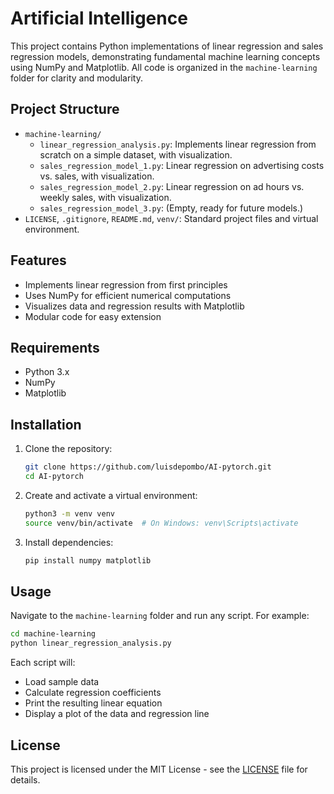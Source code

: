 # Artificial Intelligence

This project contains Python implementations of linear regression and sales regression models, demonstrating fundamental machine learning concepts using NumPy and Matplotlib. All code is organized in the `machine-learning` folder for clarity and modularity.

## Project Structure

- `machine-learning/`
  - `linear_regression_analysis.py`: Implements linear regression from scratch on a simple dataset, with visualization.
  - `sales_regression_model_1.py`: Linear regression on advertising costs vs. sales, with visualization.
  - `sales_regression_model_2.py`: Linear regression on ad hours vs. weekly sales, with visualization.
  - `sales_regression_model_3.py`: (Empty, ready for future models.)
- `LICENSE`, `.gitignore`, `README.md`, `venv/`: Standard project files and virtual environment.

## Features

- Implements linear regression from first principles
- Uses NumPy for efficient numerical computations
- Visualizes data and regression results with Matplotlib
- Modular code for easy extension

## Requirements

- Python 3.x
- NumPy
- Matplotlib

## Installation

1. Clone the repository:
   ```bash
   git clone https://github.com/luisdepombo/AI-pytorch.git
   cd AI-pytorch
   ```
2. Create and activate a virtual environment:
   ```bash
   python3 -m venv venv
   source venv/bin/activate  # On Windows: venv\Scripts\activate
   ```
3. Install dependencies:
   ```bash
   pip install numpy matplotlib
   ```

## Usage

Navigate to the `machine-learning` folder and run any script. For example:
```bash
cd machine-learning
python linear_regression_analysis.py
```

Each script will:
- Load sample data
- Calculate regression coefficients
- Print the resulting linear equation
- Display a plot of the data and regression line

## License

This project is licensed under the MIT License - see the [LICENSE](LICENSE) file for details. 
